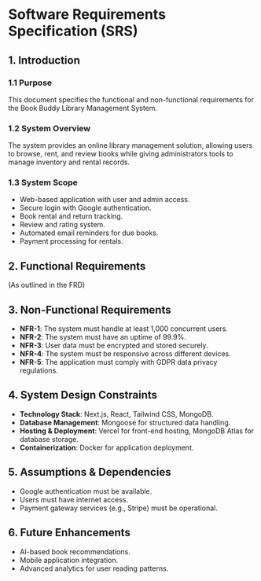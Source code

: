 # Software Requirements Specification (SRS)

## 1. Introduction
### 1.1 Purpose
This document specifies the functional and non-functional requirements for the Book Buddy Library Management System.

### 1.2 System Overview
The system provides an online library management solution, allowing users to browse, rent, and review books while giving administrators tools to manage inventory and rental records.

### 1.3 System Scope
- Web-based application with user and admin access.
- Secure login with Google authentication.
- Book rental and return tracking.
- Review and rating system.
- Automated email reminders for due books.
- Payment processing for rentals.

## 2. Functional Requirements
(As outlined in the FRD)

## 3. Non-Functional Requirements
- **NFR-1**: The system must handle at least 1,000 concurrent users.
- **NFR-2**: The system must have an uptime of 99.9%.
- **NFR-3**: User data must be encrypted and stored securely.
- **NFR-4**: The system must be responsive across different devices.
- **NFR-5**: The application must comply with GDPR data privacy regulations.

## 4. System Design Constraints
- **Technology Stack**: Next.js, React, Tailwind CSS, MongoDB.
- **Database Management**: Mongoose for structured data handling.
- **Hosting & Deployment**: Vercel for front-end hosting, MongoDB Atlas for database storage.
- **Containerization**: Docker for application deployment.

## 5. Assumptions & Dependencies
- Google authentication must be available.
- Users must have internet access.
- Payment gateway services (e.g., Stripe) must be operational.

## 6. Future Enhancements
- AI-based book recommendations.
- Mobile application integration.
- Advanced analytics for user reading patterns.

